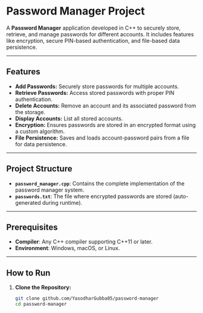 # Password Manager Project  

A **Password Manager** application developed in C++ to securely store, retrieve, and manage passwords for different accounts. It includes features like encryption, secure PIN-based authentication, and file-based data persistence.  

---

## Features  

- **Add Passwords:** Securely store passwords for multiple accounts.  
- **Retrieve Passwords:** Access stored passwords with proper PIN authentication.  
- **Delete Accounts:** Remove an account and its associated password from the storage.  
- **Display Accounts:** List all stored accounts.  
- **Encryption:** Ensures passwords are stored in an encrypted format using a custom algorithm.  
- **File Persistence:** Saves and loads account-password pairs from a file for data persistence.  

---

## Project Structure  

- **`password_manager.cpp`**: Contains the complete implementation of the password manager system.  
- **`passwords.txt`**: The file where encrypted passwords are stored (auto-generated during runtime).  

---

## Prerequisites  

- **Compiler**: Any C++ compiler supporting C++11 or later.  
- **Environment**: Windows, macOS, or Linux.  

---

## How to Run  

1. **Clone the Repository:**  
   ```bash
   git clone github.com/YasodharGubba05/password-manager
   cd password-manager
